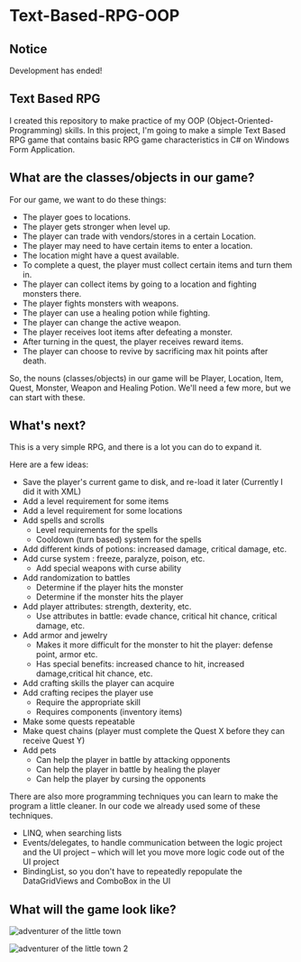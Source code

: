 # Text-Based-RPG-OOP

## Notice

Development has ended!

## Text Based RPG

I created this repository to make practice of my OOP (Object-Oriented-Programming) skills. In this project, I'm going to make a simple Text Based RPG game that contains basic RPG game characteristics in C# on Windows Form Application.

## What are the classes/objects in our game?

For our game, we want to do these things:

* The player goes to locations.
* The player gets stronger when level up.
* The player can trade with vendors/stores in a certain Location.
* The player may need to have certain items to enter a location.
* The location might have a quest available.
* To complete a quest, the player must collect certain items and turn them in.
* The player can collect items by going to a location and fighting monsters there.
* The player fights monsters with weapons.
* The player can use a healing potion while fighting.
* The player can change the active weapon.
* The player receives loot items after defeating a monster.
* After turning in the quest, the player receives reward items.
* The player can choose to revive by sacrificing max hit points after death.

So, the nouns (classes/objects) in our game will be Player, Location, Item, Quest, Monster, Weapon and Healing Potion. We'll need a few more, but we can start with these.

## What's next?
This is a very simple RPG, and there is a lot you can do to expand it.

Here are a few ideas:

* Save the player's current game to disk, and re-load it later (Currently I did it with XML)
* Add a level requirement for some items
* Add a level requirement for some locations
* Add spells and scrolls
  * Level requirements for the spells
  * Cooldown (turn based) system for the spells
* Add different kinds of potions: increased damage, critical damage, etc.
* Add curse system : freeze, paralyze, poison, etc.
  * Add special weapons with curse ability
* Add randomization to battles
  * Determine if the player hits the monster
  * Determine if the monster hits the player
* Add player attributes: strength, dexterity, etc.
  * Use attributes in battle: evade chance, critical hit chance, critical damage, etc.
* Add armor and jewelry
  * Makes it more difficult for the monster to hit the player: defense point, armor etc.
  * Has special benefits: increased chance to hit, increased damage,critical hit chance, etc.
* Add crafting skills the player can acquire
* Add crafting recipes the player use
  * Require the appropriate skill
  * Requires components (inventory items)
* Make some quests repeatable
* Make quest chains (player must complete the Quest X before they can receive Quest Y)
* Add pets
  * Can help the player in battle by attacking opponents
  * Can help the player in battle by healing the player
  * Can help the player by cursing the opponents

There are also more programming techniques you can learn to make the program a little cleaner. In our code we already used some of these techniques.

* LINQ, when searching lists
* Events/delegates, to handle communication between the logic project and the UI project – which will let you move more logic code out of the UI project
* BindingList, so you don't have to repeatedly repopulate the DataGridViews and ComboBox in the UI

## What will the game look like?

![adventurer of the little town](https://user-images.githubusercontent.com/42182119/46920486-a102ff00-cff7-11e8-9c42-8cb35769d625.jpg)

![adventurer of the little town 2](https://user-images.githubusercontent.com/42182119/46920511-07881d00-cff8-11e8-9e3d-e3145c6d756f.jpg)
